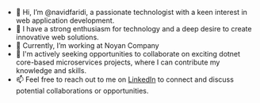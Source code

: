 - 👋 Hi, I’m @navidfaridi, a passionate technologist with a keen interest in web application development.
- 👀 I have a strong enthusiasm for technology and a deep desire to create innovative web solutions.
- 🌱 Currently, I’m working at Noyan Company
- 💞️ I'm actively seeking opportunities to collaborate on exciting dotnet core-based microservices projects, where I can contribute my knowledge and skills.
- 📫  Feel free to reach out to me on [LinkedIn](https://linkedin.com/in/navidfaridi) to connect and discuss potential collaborations or opportunities.

<!---
navidfaridi/navidfaridi is a ✨ special ✨ repository because its `README.md` (this file) appears on your GitHub profile.
You can click the Preview link to take a look at your changes.
--->
